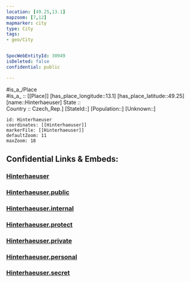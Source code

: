 ```yaml
---
location: [49.25,13.1] 
mapzoom: [7,12] 
mapmarker: city 
type: City
tags:
- geo/City


SpocWebEntityId: 30949
isDeleted: false
confidential: public

---
```

#is_a_/Place  
#is_a_ :: [[Place]] 
[has_place_longitude::13.1] 
[has_place_latitude::49.25] 
[name::Hinterhaeuser] 
State ::  
Country :: Czech_Rep.] 
[StateId::] 
[Population::] 
[Unknown::] 


```leaflet
id: Hinterhaeuser
coordinates: [[Hinterhaeuser]] 
markerFile: [[Hinterhaeuser]] 
defaultZoom: 11 
maxZoom: 18
```


## Confidential Links & Embeds: 

### [Hinterhaeuser](/_Standards/Earth/Continent/Europe/Europe~Central/Czech_Republic/regions~Czech_Republic/Plzeňský/City/Hinterhaeuser.md) 

### [Hinterhaeuser.public](/_public/Earth/Continent/Europe/Europe~Central/Czech_Republic/regions~Czech_Republic/Plzeňský/City/Hinterhaeuser.public.md) 

### [Hinterhaeuser.internal](/_internal/Earth/Continent/Europe/Europe~Central/Czech_Republic/regions~Czech_Republic/Plzeňský/City/Hinterhaeuser.internal.md) 

### [Hinterhaeuser.protect](/_protect/Earth/Continent/Europe/Europe~Central/Czech_Republic/regions~Czech_Republic/Plzeňský/City/Hinterhaeuser.protect.md) 

### [Hinterhaeuser.private](/_private/Earth/Continent/Europe/Europe~Central/Czech_Republic/regions~Czech_Republic/Plzeňský/City/Hinterhaeuser.private.md) 

### [Hinterhaeuser.personal](/_personal/Earth/Continent/Europe/Europe~Central/Czech_Republic/regions~Czech_Republic/Plzeňský/City/Hinterhaeuser.personal.md) 

### [Hinterhaeuser.secret](/_secret/Earth/Continent/Europe/Europe~Central/Czech_Republic/regions~Czech_Republic/Plzeňský/City/Hinterhaeuser.secret.md)

